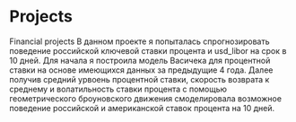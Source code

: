 # Projects
Financial projects 
В данном проекте я попыталась спрогнозировать поведение российской ключевой ставки процента и usd_libor на срок в 10 дней. 
Для начала я построила модель Васичека для процентной ставки на основе имеющихся данных за предыдущие 4 года. 
Далее получив средний урвоень процентной ставки, скорость возврата к среднему и волатильность ставки процента с помощью 
геометрического броуновского движения смоделировала возможное поведение российской и американской ставок процента на 10 дней.
